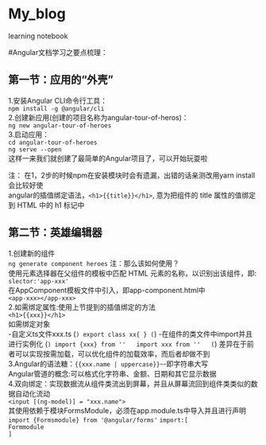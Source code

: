 # My_blog
learning notebook

#Angular文档学习之要点梳理：
## 第一节：应用的“外壳”
1.安装Angular CLI命令行工具：  
    `npm install -g @angular/cli`  
2.创建新应用(创建的项目名称为angular-tour-of-heros)：  
    `ng new angular-tour-of-heroes`  
3.启动应用：<br>
    `cd angular-tour-of-heroes`  
    `ng serve --open`  
这样一来我们就创建了最简单的Angular项目了，可以开始玩耍啦  
    
注： 在1，2步的时候npm在安装模块时会有遗漏，出错的话亲测改用yarn install会比较好使  
     angular的插值绑定语法，`<h1>{{title}}</h1>`, 意为把组件的 title 属性的值绑定到 HTML 中的 h1 标记中   
     
## 第二节：英雄编辑器
1.创建新的组件      
    `ng generate component heroes`
注：那么该如何使用？    
使用元素选择器在父组件的模板中匹配 HTML 元素的名称，以识别出该组件，即:    
    `slector:'app-xxx'`  
在AppComponent模板文件中引入，即app-component.html中  
    `<app-xxx></app-xxx>`  
2.如需绑定属性:使用上节提到的插值绑定的方法  
    `<h1>{{xxx}}</h1>`  
  如需绑定对象  
  -自定义ts文件xxx.ts 
  (```)
    export class xx{
    }
  (```)
  -在组件的类文件中import并且进行实例化 
  (```)
   import {xxx} from ''  
   import xxx from ''  
  (```)
差异在于前者可以实现按需加载，可以优化组件的加载效率，而后者却做不到   
3.Angular的语法糖：`{{xxx.name | uppercase}}`--即字符串大写  
  Angular管道的概念:可以格式化字符串、金额、日期和其它显示数据  
4.双向绑定：实现数据流从组件类流出到屏幕，并且从屏幕流回到组件类类似的数据自动化流动  
    `<input [(ng-model)] = "xxx.name">`  
  其使用依赖于模块FormsModule，必须在app.module.ts中导入并且进行声明  
      `import {Formsmodule} from '@angular/forms'`
      `import:[`  
          `Formmodule`  
      `]`  
  
